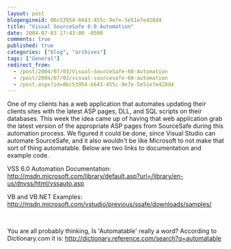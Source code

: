 ```yaml
---
layout: post
blogengineid: 06c53954-6643-455c-9e7e-5e51e7e428d4
title: "Visual SourceSafe 6.0 Automation"
date: 2004-07-03 17:43:00 -0500
comments: true
published: true
categories: ["blog", "archives"]
tags: ["General"]
redirect_from: 
  - /post/2004/07/03/Visual-SourceSafe-60-Automation
  - /post/2004/07/03/visual-sourcesafe-60-automation
  - /post.aspx?id=06c53954-6643-455c-9e7e-5e51e7e428d4
---
```

<!-- more -->

One of my clients has a web application that automates updating their clients sites with the latest ASP pages, DLL, and SQL scripts on their databases. This week the idea came up of having that web application grab the latest version of the appropriate ASP pages from SourceSafe during this automation process. We figured it could be done, since Visual Studio can automate SourceSafe, and it also wouldn't be like Microsoft to not make that sort of thing automatable. Below are two links to documentation and example code.

VSS 6.0 Automation Documentation: <A href="http://msdn.microsoft.com/library/default.asp?url=/library/en-us/dnvss/html/vssauto.asp">http://msdn.microsoft.com/library/default.asp?url=/library/en-us/dnvss/html/vssauto.asp</A>

VB and VB.NET Examples: <A href="http://msdn.microsoft.com/vstudio/previous/ssafe/downloads/samples/">http://msdn.microsoft.com/vstudio/previous/ssafe/downloads/samples/</A>

 

You are all probably thinking, Is 'Automatable' really a word? According to Dictionary.com it is: <A href="http://dictionary.reference.com/search?q=automatable">http://dictionary.reference.com/search?q=automatable</A>
